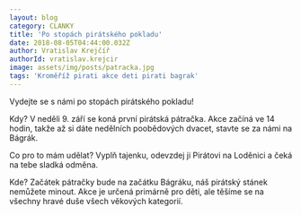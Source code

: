 ```yaml
---
layout: blog
category: CLANKY
title: 'Po stopách pirátského pokladu'
date: 2018-08-05T04:44:00.032Z
author: Vratislav Krejčíř
authorId: vratislav.krejcir
image: assets/img/posts/patracka.jpg
tags: 'Kroměříž pirati akce deti pirati bagrak'
---
```


Vydejte se s námi po stopách pirátského pokladu! 

Kdy? V neděli 9. září se koná první pirátská pátračka. Akce začíná ve 14 hodin, takže až si dáte nedělních poobědových dvacet, stavte se za námi na Bágrák. 

Co pro to mám udělat? Vyplň tajenku, odevzdej ji Pirátovi na Loděnici a čeká na tebe sladká odměna. 

Kde? Začátek pátračky bude na začátku Bágráku, náš pirátský stánek nemůžete minout. 
Akce je určená primárně pro děti, ale těšíme se na všechny hravé duše všech věkových kategorií.
